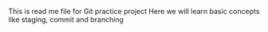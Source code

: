 This is read me file for Git practice project
Here we will learn basic concepts like staging, commit and branching
